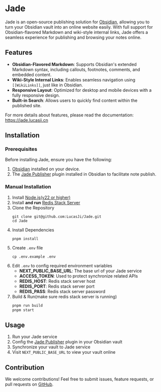 # Jade

Jade is an open-source publishing solution for [Obsidian](https://obsidian.md), allowing you to turn
your Obsidian vault into an online website easily. With full support for Obsidian-flavored Markdown
and wiki-style internal links, Jade offers a seamless experience for publishing and browsing your
notes online.

## Features

- **Obsidian-Flavored Markdown**: Supports Obsidian's extended Markdown syntax, including callouts,
  footnotes, comments, and embedded content.
- **Wiki-Style Internal Links**: Enables seamless navigation using `[[WikiLinks]]`, just like in
  Obsidian.
- **Responsive Layout**: Optimized for desktop and mobile devices with a fully responsive design.
- **Built-in Search**: Allows users to quickly find content within the published site.

For more details about features, please read the documentation: https://jade.lucasji.cn

## Installation

### Prerequisites

Before installing Jade, ensure you have the following:

1. [Obsidian](https://obsidian.md/) installed on your device.
2. The [Jade Publisher](https://github.com/LucasJi/jade-publisher) plugin installed in Obsidian to
   facilitate note publish.

### Manual Installation

1. Install [Node.js(v22 or higher)](https://nodejs.org/en)
2. Install **and run** [Redis Stack Server](https://redis.io/docs/latest/operate/oss_and_stack/install/install-stack/)
3. Clone the Repository
   ```shell
   git clone git@github.com:LucasJi/Jade.git
   cd Jade
   ```
4. Install Dependencies
   ```shell
   pnpm install
   ```
5. Create `.env` file
   ```shell
   cp .env.example .env
   ```
6. Edit `.env` to config required environment variables
    - **NEXT_PUBLIC_BASE_URL**: The base url of your Jade service
    - **ACCESS_TOKEN**: Used to protect synchronize related APIs
    - **REDIS_HOST**: Redis stack server host
    - **REDIS_PORT**: Redis stack server port
    - **REDIS_PASS**: Redis stack server password
7. Build & Run(make sure redis stack server is running)
   ```sh
   pnpm run build
   pnpm start
   ```

## Usage

1. Run your Jade service
2. Config the [Jade Publisher](https://github.com/LucasJi/jade-publisher) plugin in your Obsidian vault
3. Synchronize your vault to Jade service
4. Visit `NEXT_PUBLIC_BASE_URL` to view your vault online

## Contribution

We welcome contributions! Feel free to submit issues, feature requests, or pull requests
on [GitHub](https://github.com/LucasJi/Jade).
